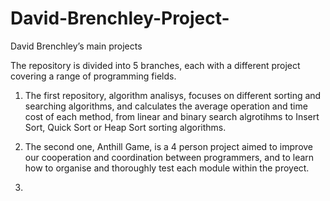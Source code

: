 # David-Brenchley-Project-
David Brenchley’s main projects 

The repository is divided into 5 branches, each with a different project covering a range of programming fields.

1) The first repository, algorithm analisys, focuses on different sorting and searching algorithms, and calculates the average operation and time cost of each method, from linear and binary search algrotihms to Insert Sort, Quick Sort or Heap Sort sorting algorithms.

2) The second one, Anthill Game, is a 4 person project aimed to improve our cooperation and coordination between programmers, and to learn how to organise and thoroughly test each module within the proyect.

3) 
